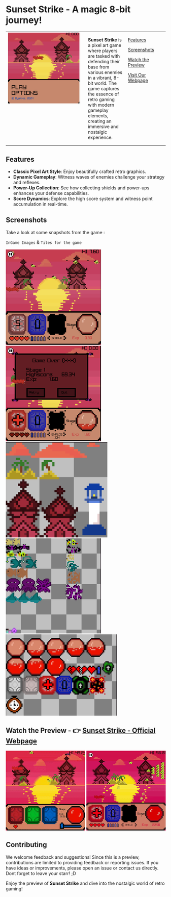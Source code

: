 # Sunset Strike - A magic 8-bit journey!


<table style="margin: 0 auto; width: 100%;">
  <tr>
    <!-- Image on the left -->
    <td style="width: 50%; padding-right: 20px; vertical-align: top; text-align: center;">
      <img src="https://raw.githubusercontent.com/byakko9991/Sunset_Strike/main/Home_Screen.png" width="100%" style="max-width: 600px;" />
    </td>
    <!-- Links in the middle -->
    <!-- Text on the right -->
    <td style="width: 25%; vertical-align: top; text-align: left;">
      <p><strong>Sunset Strike</strong> is a pixel art game where players are tasked with defending their base from various enemies in a vibrant, 8-bit world. The game captures the essence of retro gaming with modern gameplay elements, creating an immersive and nostalgic experience.</p>
    </td>
    <td style="width: 40%; vertical-align: top; text-align: left;">
<!--       <p><a href="#about-the-game">About the Game</a></p> -->
      <p><a href="#features">Features</a></p>
      <p><a href="#screenshots">Screenshots</a></p>
      <p><a href="#watch-the-preview----sunset-strike---official-webpage">Watch the Preview</a></p>
      <p><a href="https://t.ly/8naMA">Visit Our Webpage</a></p>
<!--       <p><a href="#contributing">Contributing</a></p> -->
<!--       <p><a href="#license">License</a></p> -->
    </td>
  </tr>
</table>

## Features

- **Classic Pixel Art Style**: Enjoy beautifully crafted retro graphics.
- **Dynamic Gameplay**: Witness waves of enemies challenge your strategy and reflexes.
- **Power-Up Collection**: See how collecting shields and power-ups enhances your defense capabilities.
- **Score Dynamics**: Explore the high score system and witness point accumulation in real-time.

## Screenshots

Take a look at some snapshots from the game :

`InGame Images` & `Tiles for the game`
<div>
<!--   <img src="https://raw.githubusercontent.com/byakko9991/Sunset_Strike/main/Home_Screen.png" width="300" /> -->
    <img src="https://raw.githubusercontent.com/byakko9991/Sunset_Strike/main/InGame.png" width="300" />
  <img src="https://raw.githubusercontent.com/byakko9991/Sunset_Strike/main/InGame4.png" width="300" />
</div>


  <div>
    <img src="https://raw.githubusercontent.com/byakko9991/Sunset_Strike/main/resources/MapTiles.png" width="320" />
<img src="https://raw.githubusercontent.com/byakko9991/Sunset_Strike/main/resources/MobTiles.png" width="300" />
                <img src="https://raw.githubusercontent.com/byakko9991/Sunset_Strike/main/resources/uiTiles.png" width="350" />
  </div>
  
## Watch the Preview - 👉 [Sunset Strike - Official Webpage](https://t.ly/8naMA)

[![Watch the Preview](https://raw.githubusercontent.com/byakko9991/Sunset_Strike/main/InGameGIF.gif)](#)
[![Watch the Preview](https://raw.githubusercontent.com/byakko9991/Sunset_Strike/main/InGameGIF2.gif)](#)

## Contributing

We welcome feedback and suggestions! 
Since this is a preview, contributions are limited to providing feedback or reporting issues.
If you have ideas or improvements, please open an issue or contact us directly.
Dont forget to leave your starr! ;D

Enjoy the preview of **Sunset Strike** and dive into the nostalgic world of retro gaming!
